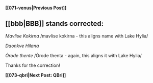 **[[071-venus|Previous Post]]**

## [[bbb|BBB]] stands corrected:

_Mavlise Kokirna_ /mavlise kokirna - this aligns name with Lake Hylia/

_Daonkve Hilana_

_Órode thente_ /Órode thenta - again, this aligns it with Lake Hylia/

Thanks for the correction!

**[[073-qbri|Next Post: QBri]]**
